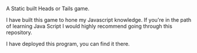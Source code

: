 A Static built Heads or Tails game. 

I have built this game to hone my Javascript knowledge. If you're in the path of learning Java Script I would highly recommend going through this repository.

I have deployed this program, you can find it there. 
